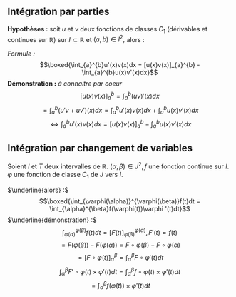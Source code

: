 ## Intégration par parties

**Hypothèses :** soit $u$ et $v$ deux fonctions de classes $C_1$ (dérivables et continues sur $\mathbb{R}$) sur $I \subset \mathbb{R}$ et 
$(a,b) \in I^2,$ alors :

*Formule :* $$\boxed{\int_{a}^{b}u'(x)v(x)dx = [u(x)v(x)]_{a}^{b} - \int_{a}^{b}u(x)v'(x)dx}$$ **Démonstration :** *à connaitre par coeur*
$$[u(x)v(x)]_{a}^{b} = \int_{a}^{b}(uv)'(x)dx$$
$$= \int_{a}^{b}(u'v + uv')(x)dx = \int_{a}^{b}u'(x)v(x)dx + \int_{a}^{b}u(x)v'(x)dx$$
$$\Leftrightarrow \int_{a}^{b}u'(x)v(x)dx =[u(x)v(x)]_{a}^{b} - \int_{a}^{b}u(x)v'(x)dx    $$


## Intégration par changement de variables

Soient $I$ et $T$ deux intervalles de $\mathbb{R}$. $(\alpha,\beta)\in J^2, f$ une fonction continue sur $I$. $\varphi$ une fonction de classe $C_1$ de $J$ vers $I$.

$\underline{alors} :$ $$\boxed{\int_{\varphi(\alpha)}^{\varphi(\beta)}f(t)dt = \int_{\alpha}^{\beta}f(\varphi(t))\varphi '(t)dt}$$
$\underline{démonstration} :$ $$\int_{\varphi(\alpha)}^{\varphi(\beta)}f(t)dt = [F(t)]_{\varphi(\beta)}^{\varphi(\alpha)}, F'(t)=f(t)$$
$$=F(\varphi(\beta)) - F(\varphi(\alpha)) = F\circ\varphi(\beta)-F\circ\varphi(\alpha)$$
$$=[F\circ \varphi (t)]_{\alpha}^{\beta} = \int_{\alpha}^{\beta}F\circ \varphi '(t)dt$$
$$\int_{\alpha}^{\beta}F'\circ \varphi(t)\times\varphi '(t)dt =\int_{\alpha}^{\beta}f\circ \varphi(t)\times\varphi '(t)dt$$
$$=\int_{\alpha}^{\beta}f( \varphi (t))\times \varphi '(t)dt$$